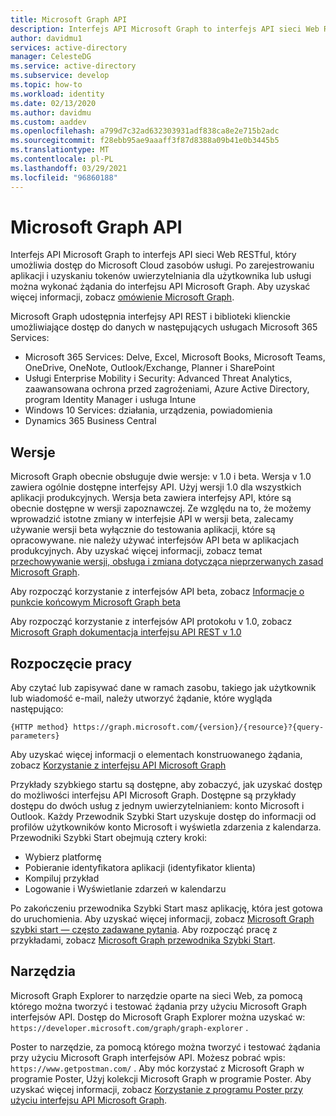 ```yaml
---
title: Microsoft Graph API
description: Interfejs API Microsoft Graph to interfejs API sieci Web RESTful, który umożliwia dostęp do Microsoft Cloud zasobów usługi.
author: davidmu1
services: active-directory
manager: CelesteDG
ms.service: active-directory
ms.subservice: develop
ms.topic: how-to
ms.workload: identity
ms.date: 02/13/2020
ms.author: davidmu
ms.custom: aaddev
ms.openlocfilehash: a799d7c32ad632303931adf838ca8e2e715b2adc
ms.sourcegitcommit: f28ebb95ae9aaaff3f87d8388a09b41e0b3445b5
ms.translationtype: MT
ms.contentlocale: pl-PL
ms.lasthandoff: 03/29/2021
ms.locfileid: "96860188"
---
```

# <a name="microsoft-graph-api"></a>Microsoft Graph API

Interfejs API Microsoft Graph to interfejs API sieci Web RESTful, który umożliwia dostęp do Microsoft Cloud zasobów usługi. Po zarejestrowaniu aplikacji i uzyskaniu tokenów uwierzytelniania dla użytkownika lub usługi można wykonać żądania do interfejsu API Microsoft Graph. Aby uzyskać więcej informacji, zobacz [omówienie Microsoft Graph](/graph/overview).

Microsoft Graph udostępnia interfejsy API REST i biblioteki klienckie umożliwiające dostęp do danych w następujących usługach Microsoft 365 Services:
- Microsoft 365 Services: Delve, Excel, Microsoft Books, Microsoft Teams, OneDrive, OneNote, Outlook/Exchange, Planner i SharePoint
- Usługi Enterprise Mobility i Security: Advanced Threat Analytics, zaawansowana ochrona przed zagrożeniami, Azure Active Directory, program Identity Manager i usługa Intune
- Windows 10 Services: działania, urządzenia, powiadomienia
- Dynamics 365 Business Central

## <a name="versions"></a>Wersje

Microsoft Graph obecnie obsługuje dwie wersje: v 1.0 i beta. Wersja v 1.0 zawiera ogólnie dostępne interfejsy API. Użyj wersji 1.0 dla wszystkich aplikacji produkcyjnych. Wersja beta zawiera interfejsy API, które są obecnie dostępne w wersji zapoznawczej. Ze względu na to, że możemy wprowadzić istotne zmiany w interfejsie API w wersji beta, zalecamy używanie wersji beta wyłącznie do testowania aplikacji, które są opracowywane. nie należy używać interfejsów API beta w aplikacjach produkcyjnych. Aby uzyskać więcej informacji, zobacz temat [przechowywanie wersji, obsługa i zmiana dotycząca nieprzerwanych zasad Microsoft Graph](/graph/versioning-and-support).

Aby rozpocząć korzystanie z interfejsów API beta, zobacz [Informacje o punkcie końcowym Microsoft Graph beta](/graph/api/overview?view=graph-rest-beta)

Aby rozpocząć korzystanie z interfejsów API protokołu v 1.0, zobacz [Microsoft Graph dokumentacja interfejsu API REST v 1.0](/graph/api/overview)

## <a name="get-started"></a>Rozpoczęcie pracy

Aby czytać lub zapisywać dane w ramach zasobu, takiego jak użytkownik lub wiadomość e-mail, należy utworzyć żądanie, które wygląda następująco:

`{HTTP method} https://graph.microsoft.com/{version}/{resource}?{query-parameters}`

Aby uzyskać więcej informacji o elementach konstruowanego żądania, zobacz [Korzystanie z interfejsu API Microsoft Graph](/graph/use-the-api)

Przykłady szybkiego startu są dostępne, aby zobaczyć, jak uzyskać dostęp do możliwości interfejsu API Microsoft Graph. Dostępne są przykłady dostępu do dwóch usług z jednym uwierzytelnianiem: konto Microsoft i Outlook. Każdy Przewodnik Szybki Start uzyskuje dostęp do informacji od profilów użytkowników konto Microsoft i wyświetla zdarzenia z kalendarza.
Przewodniki Szybki Start obejmują cztery kroki:
- Wybierz platformę
- Pobieranie identyfikatora aplikacji (identyfikator klienta)
- Kompiluj przykład
- Logowanie i Wyświetlanie zdarzeń w kalendarzu

Po zakończeniu przewodnika Szybki Start masz aplikację, która jest gotowa do uruchomienia. Aby uzyskać więcej informacji, zobacz [Microsoft Graph szybki start — często zadawane pytania](/graph/quick-start-faq). Aby rozpocząć pracę z przykładami, zobacz [Microsoft Graph przewodnika Szybki Start](https://developer.microsoft.com/graph/quick-start).

## <a name="tools"></a>Narzędzia

Microsoft Graph Explorer to narzędzie oparte na sieci Web, za pomocą którego można tworzyć i testować żądania przy użyciu Microsoft Graph interfejsów API. Dostęp do Microsoft Graph Explorer można uzyskać w: `https://developer.microsoft.com/graph/graph-explorer` .

Poster to narzędzie, za pomocą którego można tworzyć i testować żądania przy użyciu Microsoft Graph interfejsów API. Możesz pobrać wpis: `https://www.getpostman.com/` . Aby móc korzystać z Microsoft Graph w programie Poster, Użyj kolekcji Microsoft Graph w programie Poster. Aby uzyskać więcej informacji, zobacz [Korzystanie z programu Poster przy użyciu interfejsu API Microsoft Graph](/graph/use-postman?context=graph%2Fapi%2Fbeta&view=graph-rest-beta).
